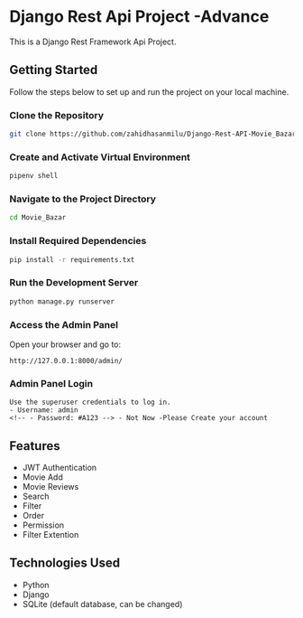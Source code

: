 # Django Rest Api Project -Advance

This is a Django Rest Framework Api Project.

## Getting Started

Follow the steps below to set up and run the project on your local machine.

### Clone the Repository
```bash
git clone https://github.com/zahidhasanmilu/Django-Rest-API-Movie_Bazar-Advance.git
```

### Create and Activate Virtual Environment
```bash
pipenv shell
```

### Navigate to the Project Directory
```bash
cd Movie_Bazar
```

### Install Required Dependencies
```bash
pip install -r requirements.txt
```


### Run the Development Server
```bash
python manage.py runserver
```

### Access the Admin Panel
Open your browser and go to:
```
http://127.0.0.1:8000/admin/
```

### Admin Panel Login
```
Use the superuser credentials to log in.
- Username: admin
<!-- - Password: #A123 --> - Not Now -Please Create your account
```

## Features
- JWT Authentication 
- Movie Add
- Movie Reviews
- Search
- Filter
- Order
- Permission
- Filter Extention

## Technologies Used
- Python
- Django
- SQLite (default database, can be changed)